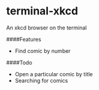 # terminal-xkcd
An xkcd browser on the terminal

####Features

* Find comic by number

####Todo

* Open a particular comic by title
* Searching for comics

